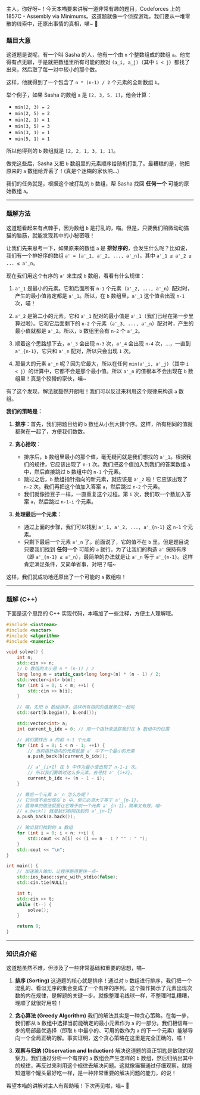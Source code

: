 主人，你好呀~！今天本喵要来讲解一道非常有趣的题目，Codeforces 上的 1857C - Assembly via Minimums。这道题就像一个侦探游戏，我们要从一堆零散的线索中，还原出事情的真相，喵~ 🐾

### 题目大意

这道题是说呢，有一个叫 Sasha 的人，他有一个由 `n` 个整数组成的数组 `a`。他觉得有点无聊，于是就把数组里所有可能的数对 `(a_i, a_j)`（其中 `i < j`）都找了出来，然后取了每一对中较小的那个数。

这样，他就得到了一个包含了 `n * (n-1) / 2` 个元素的全新数组 `b`。

举个例子，如果 Sasha 的数组 `a` 是 `[2, 3, 5, 1]`，他会计算：
*   `min(2, 3) = 2`
*   `min(2, 5) = 2`
*   `min(2, 1) = 1`
*   `min(3, 5) = 3`
*   `min(3, 1) = 1`
*   `min(5, 1) = 1`

所以他得到的 `b` 数组就是 `[2, 2, 1, 3, 1, 1]`。

做完这些后，Sasha 又把 `b` 数组里的元素顺序给随机打乱了。最糟糕的是，他把原来的 `a` 数组给弄丢了！(真是个迷糊的家伙呐...)

我们的任务就是，根据这个被打乱的 `b` 数组，帮 Sasha 找回 **任何一个** 可能的原始数组 `a`。

---

### 题解方法

这道题看起来有点棘手，因为数组 `b` 是打乱的，喵。但是，只要我们稍微动动猫猫的脑筋，就能发现其中的小秘密哦！

让我们先来思考一下，如果原来的数组 `a` 是 **排好序的**，会发生什么呢？比如说，我们有一个排好序的数组 `a' = [a'_1, a'_2, ..., a'_n]`，其中 `a'_1 ≤ a'_2 ≤ ... ≤ a'_n`。

现在我们用这个有序的 `a'` 来生成 `b` 数组，看看有什么规律：

1.  `a'_1` 是最小的元素。它和后面所有 `n-1` 个元素（`a'_2, ..., a'_n`）配对时，产生的最小值肯定都是 `a'_1`。所以，在 `b` 数组里，`a'_1` 这个值会出现 `n-1` 次，喵！

2.  `a'_2` 是第二小的元素。它和 `a'_1` 配对的最小值是 `a'_1`（我们已经在第一步里算过啦）。它和它后面剩下的 `n-2` 个元素（`a'_3, ..., a'_n`）配对时，产生的最小值就都是 `a'_2`。所以，`b` 数组里会有 `n-2` 个 `a'_2`。

3.  顺着这个思路想下去，`a'_3` 会出现 `n-3` 次，`a'_4` 会出现 `n-4` 次，...，一直到 `a'_{n-1}`，它只和 `a'_n` 配对，所以只会出现 `1` 次。

4.  那最大的元素 `a'_n` 呢？因为它最大，所以在任何 `min(a'_i, a'_j)`（其中 `i < j`）的计算中，它都不会是那个最小值。所以 `a'_n` 的值根本不会出现在 `b` 数组里！真是个狡猾的家伙，喵~

有了这个发现，解法就豁然开朗啦！我们可以反过来利用这个规律来构造 `a` 数组。

**我们的策略是：**

1.  **排序**：首先，我们把题目给的 `b` 数组从小到大排个序。这样，所有相同的值就都聚在一起了，方便我们数数。

2.  **贪心拾取**：
    *   排序后，`b` 数组里最小的那个值，毫无疑问就是我们想找的 `a'_1`。根据我们的规律，它应该出现了 `n-1` 次。我们把这个值加入到我们的答案数组 `a` 中，然后直接跳过 `b` 数组中的 `n-1` 个元素。
    *   跳过之后，`b` 数组指针指向的新元素，就应该是 `a'_2` 啦！它应该出现了 `n-2` 次。我们再把这个值加入答案 `a`，然后跳过 `n-2` 个元素。
    *   我们就像捡豆子一样，一直重复这个过程。第 `i` 次，我们取一个数加入答案 `a`，然后跳过 `n-1-i` 个元素。

3.  **处理最后一个元素**：
    *   通过上面的步骤，我们可以找到 `a'_1, a'_2, ..., a'_{n-1}` 这 `n-1` 个元素。
    *   只剩下最后一个元素 `a'_n` 了。前面说了，它的值不在 `b` 里。但是题目说只要我们找到 **任何一个** 可能的 `a` 就行。为了让我们的构造 `a'` 保持有序（即 `a'_{n-1} ≤ a'_n`），最简单的办法就是让 `a'_n` 等于 `a'_{n-1}`。这样肯定满足条件，又简单省事，对吧？喵~

这样，我们就成功地还原出了一个可能的 `a` 数组啦！

---

### 题解 (C++)

下面是这个思路的 C++ 实现代码，本喵加了一些注释，方便主人理解哦。

```cpp
#include <iostream>
#include <vector>
#include <algorithm>
#include <numeric>

void solve() {
    int n;
    std::cin >> n;
    // b 数组的大小是 n * (n-1) / 2
    long long m = static_cast<long long>(n) * (n - 1) / 2;
    std::vector<int> b(m);
    for (int i = 0; i < m; ++i) {
        std::cin >> b[i];
    }

    // 喵，先把 b 数组排序，这样所有相同的值就聚在一起啦
    std::sort(b.begin(), b.end());

    std::vector<int> a;
    int current_b_idx = 0; // 用一个指针来追踪我们在 b 数组中的位置

    // 我们要找出 a 的前 n-1 个元素
    for (int i = 0; i < n - 1; ++i) {
        // 当前指针指向的元素就是 a' 中下一个最小的元素
        a.push_back(b[current_b_idx]);

        // a'_{i+1} 在 b 中作为最小值出现了 n-1-i 次。
        // 所以我们要跳过这么多元素，去寻找 a'_{i+2}。
        current_b_idx += (n - 1 - i);
    }

    // 最后一个元素 a'_n 怎么办呢？
    // 它的值不会出现在 b 中，但它必须大于等于 a'_{n-1}。
    // 最简单的做法就是让它等于前一个元素 a'_{n-1}，简单又有效，喵~
    // a.back() 就是我们刚刚找到的 a'_{n-1}
    a.push_back(a.back());

    // 输出我们找到的 a 数组
    for (int i = 0; i < n; ++i) {
        std::cout << a[i] << (i == n - 1 ? "" : " ");
    }
    std::cout << "\n";
}

int main() {
    // 加速输入输出，让程序跑得更快一点~
    std::ios_base::sync_with_stdio(false);
    std::cin.tie(NULL);

    int t;
    std::cin >> t;
    while (t--) {
        solve();
    }

    return 0;
}
```

---

### 知识点介绍

这道题虽然不难，但涉及了一些非常基础和重要的思想，喵~

1.  **排序 (Sorting)**
    这道题的核心就是排序！通过对 `b` 数组进行排序，我们把一个混乱的、看似无序的集合变成了一个有序的序列。这个操作揭示了元素出现次数的内在规律，是解题的关键一步。就像整理毛线球一样，不整理时乱糟糟，理顺了就很好用啦！

2.  **贪心算法 (Greedy Algorithm)**
    我们的解法其实是一种贪心策略。在每一步，我们都从 `b` 数组中选择当前能确定的最小元素作为 `a` 的一部分。我们相信每一步的局部最优选择（即取 `b` 中最小的、可用的数作为 `a` 的下一个元素）能够导向一个全局正确的解。事实证明，这个贪心策略在这里是完全正确的，喵！

3.  **观察与归纳 (Observation and Induction)**
    解决这道题的真正钥匙是敏锐的观察力。我们通过分析一个有序的 `a` 数组会产生怎样的 `b` 数组，然后归纳出其中的规律，再反过来利用这个规律去解决问题。这就像猫猫通过仔细观察，就能知道哪个罐头最好吃一样，是一种非常重要的解决问题的能力，的说！

希望本喵的讲解对主人有帮助哦！下次再见啦，喵~ 💖